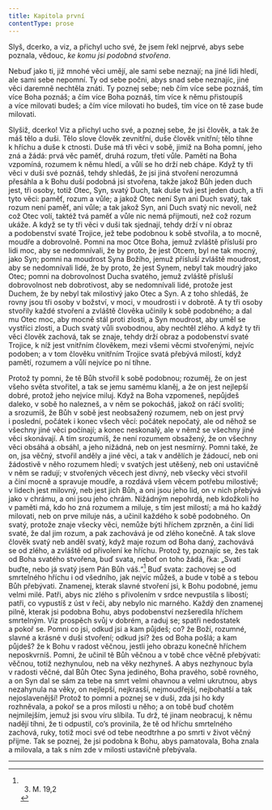 ```yaml
---
title: Kapitola první
contentType: prose
---
```


<section>

Slyš, dcerko, a viz, a přichyl ucho své, že jsem řekl nejprvé, abys sebe poznala, vědouc, _ke komu jsi podobná stvořena_.

Nebuď jako ti, již mnohé věci umějí, ale sami sebe neznají; na jiné lidi hledí, ale sami sebe nepomní. Ty od sebe počni, abys snad sebe neznajíc, jiné věci daremně nechtěla znáti. Ty poznej sebe; neb čím více sebe poznáš, tím více Boha poznáš; a čím více Boha poznáš, tím více k němu přistoupíš a více milovati budeš; a čím více milovati ho budeš, tím více on tě zase bude milovati.

Slyšiž, dcerko! Viz a přichyl ucho své, a poznej sebe, že jsi člověk, a tak že máš tělo a duši. Tělo slove člověk zevnitřní, duše člověk vnitřní; tělo tíhne k hříchu a duše k ctnosti. Duše má tři věci v sobě, jimiž na Boha pomní, jeho zná a žádá: prvá věc paměť, druhá rozum, třetí vůle. Pamětí na Boha vzpomíná, rozumem k němu hledí, a vůlí se ho drží neb chápe. Když ty tři věci v duši své poznáš, tehdy shledáš, že jsi jiná stvoření nerozumná přesáhla a k Bohu duší podobná jsi stvořena, takže jakož Bůh jeden duch jest, tři osoby, totiž Otec, Syn, svatý Duch, tak duše tvá jest jeden duch, a tři tyto věci: paměť, rozum a vůle; a jakož Otec není Syn ani Duch svatý, tak rozum není paměť, ani vůle; a tak jakož Syn, ani Duch svatý nic nevolí, než což Otec volí, taktéž tvá paměť a vůle nic nemá přijmouti, než což rozum ukáže. A když se ty tři věci v duši tak sjednají, tehdy drží v ní obraz a podobenství svaté Trojice, jež tebe podobnou k sobě stvořila, a to mocně, moudře a dobrovolně. Pomni na moc Otce Boha, jemuž zvláště přísluší pro lidi moc, aby se nedomnívali, že by proto, že jest Otcem, byl ne tak mocný, jako Syn; pomni na moudrost Syna Božího, jemuž přísluší zvláště moudrost, aby se nedomnívali lidé, že by proto, že jest Synem, nebyl tak moudrý jako Otec; pomni na dobrovolnost Ducha svatého, jemuž zvláště přísluší dobrovolnost neb dobrotivost, aby se nedomnívali lidé, protože jest Duchem, že by nebyl tak milostivý jako Otec a Syn. A z toho shledáš, že rovny jsou tři osoby v božství, v moci, v moudrosti i v dobrotě. A ty tři osoby stvořily každé stvoření a zvláště člověka učinily k sobě podobného; a dal mu Otec moc, aby mocně stál proti zlosti, a Syn moudrost, aby uměl se vystříci zlosti, a Duch svatý vůli svobodnou, aby nechtěl zlého. A když ty tři věci člověk zachová, tak se znaje, tehdy drží obraz a podobenství svaté Trojice, k níž jest vnitřním člověkem, mezi všemi věcmi stvořenými, nejvíc podoben; a v tom člověku vnitřním Trojice svatá přebývá milostí, když pamětí, rozumem a vůlí nejvíce po ní tíhne.

Protož ty pomni, že tě Bůh stvořil k sobě podobnou; rozuměj, že on jest všeho světa stvořitel, a tak se jemu samému klaněj, a že on jest nejlepší dobré, protož jeho nejvíce miluj. Když na Boha vzpomeneš, nepůjdeš daleko, v sobě ho nalezneš, a v něm se pokocháš, jakož on ráčí svoliti; a srozumíš, že Bůh v sobě jest neobsažený rozumem, neb on jest prvý i poslední, počátek i konec všech věcí: počátek nepočatý, ale od něhož se všechny jiné věci počínají; a konec neskonalý, ale v němž se všechny jiné věci skonávají. A tím srozumíš, že není rozumem obsažený, že on všechny věci obsáhá a obsáhl, a jeho nižádná, neb on jest nesmírný. Pomni také, že on, jsa věčný, stvořil anděly a jiné věci, a tak v andělích je žádoucí, neb oni žádostivě v něho rozumem hledí; v svatých jest utěšený, neb oni ustavičně v něm se radují; v stvořených věcech jest divný, neb všecky věci stvořil a činí mocně a spravuje moudře, a rozdává všem věcem potřebu milostivě; v lidech jest milovný, neb jest jich Bůh, a oni jsou jeho lid, on v nich přebývá jako v chrámu, a oni jsou jeho chrám. Nižádným nepohrdá, neb kdožkoli ho v paměti má, kdo ho zná rozumem a miluje, s tím jest milostí; a má ho každý milovati, neb on prve miluje nás, a učinil každého k sobě podobného. On svatý, protože znaje všecky věci, nemůže býti hříchem zprzněn, a činí lidi svaté, že dal jim rozum, a pak zachovává je od zlého konečně. A tak slove člověk svatý neb anděl svatý, když maje rozum od Boha daný, zachovává se od zlého, a zvláště od přivolení ke hříchu. Protož ty, poznajíc se, žes tak od Boha svatého stvořena, buď svata, neboť on toho žádá, řka: „Svatí buďte, nebo já svatý jsem Pán Bůh váš.“[^1] Buď svata: zachovej se od smrtelného hříchu i od všedního, jak nejvíc můžeš, a bude v tobě a s tebou Bůh přebývati. Znamenej, kterak slavné stvoření jsi, k Bohu podobné, jemu velmi milé. Patři, abys nic zlého s přivolením v srdce nevpustila s libostí; patři, co vypustíš z úst v řeči, aby nebylo nic marného. Každý den znamenej pilně, kterak jsi podobna Bohu, abys podobenství nezšeredila hříchem smrtelným. Viz prospěch svůj v dobrém, a raduj se; spatři nedostatek a pokoř se. Pomni co jsi, odkud jsi a kam půjdeš; co? že Boží, rozumné, slavné a krásné v duši stvoření; odkud jsi? žes od Boha pošlá; a kam půjdeš? že k Bohu v radost věčnou, jestli jeho obrazu konečně hříchem neposkvrníš. Pomni, že učinil tě Bůh věčnou a v tobě chce věčně přebývati: věčnou, totiž nezhynulou, neb na věky nezhyneš. A abys nezhynouc byla v radosti věčné, dal Bůh Otec Syna jediného, Boha pravého, sobě rovného, a on Syn dal se sám za tebe na smrt velmi ohavnou a velmi ukrutnou, abys nezahynula na věky, on nejlepší, nejkrasší, nejmoudřejší, nejbohatší a tak nejoslavenější! Protož to pomni a poznej se v duši, zda jsi ho kdy rozhněvala, a pokoř se a pros milosti u něho; a on tobě buď chotěm nejmilejším, jemuž jsi svou víru slíbila. Tu drž, té jinam neobracuj, k němu nadějí tíhni, že ti odpustil, co’s provinila, že tě od hříchu smrtelného zachová, ruky, totiž moci své od tebe neodtrhne a po smrti v život věčný přijme. Tak se poznej, že jsi podobna k Bohu, abys pamatovala, Boha znala a milovala, a tak s ním zde v milosti ustavičně přebývala.

* * *

[^1]: 3. M. 19,2

</section>

